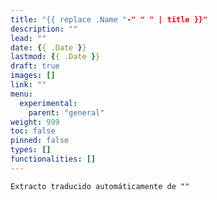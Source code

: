 ```yaml
---
title: "{{ replace .Name "-" " " | title }}"
description: ""
lead: ""
date: {{ .Date }}
lastmod: {{ .Date }}
draft: true
images: []
link: ""
menu:
  experimental:
    parent: "general"
weight: 999
toc: false
pinned: false
types: []
functionalities: []
---
```


```text
Extracto traducido automáticamente de ""
```
